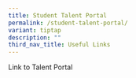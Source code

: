 ```yaml
---
title: Student Talent Portal
permalink: /student-talent-portal/
variant: tiptap
description: ""
third_nav_title: Useful Links
---
```

<p>Link to Talent Portal</p>